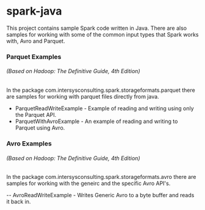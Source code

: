 # spark-java

This project contains sample Spark code written in Java.  There are also samples for working with some of the common
input types that Spark works with, Avro and Parquet.

### Parquet Examples 
###### (Based on Hadoop: The Definitive Guide, 4th Edition)

In the package com.intersysconsulting.spark.storageformats.parquet there are samples for working with
parquet files directly from java.

- ParquetReadWriteExample - Example of reading and writing using only the Parquet API.
- ParquetWithAvroExample - An example of reading and writing to Parquet using Avro.


### Avro Examples  
###### (Based on Hadoop: The Definitive Guide, 4th Edition)

In the package com.intersysconsulting.spark.storageformats.avro there are samples for working with 
the geneirc and the specific Avro API's.

-- AvroReadWriteExample - Writes Generic Avro to a byte buffer and reads it back in.